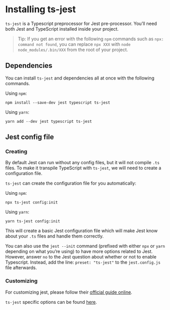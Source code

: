 # Installing ts-jest

`ts-jest` is a Typescript preprocessor for Jest pre-processor. You’ll need both Jest and TypeScript installed inside your project.

> Tip: If you get an error with the following `npm` commands such as `npx: command not found`, you can replace `npx XXX` with `node node_modules/.bin/XXX` from the root of your project.

## Dependencies

You can install `ts-jest` and dependencies all at once with the following commands.

Using `npm`:

```
npm install --save-dev jest typescript ts-jest
```

Using `yarn`:

```
yarn add --dev jest typescript ts-jest
```

## Jest config file

### Creating

By default Jest can run without any config files, but it will not compile `.ts` files. To make it transpile TypeScript with `ts-jest`, we will need to create a configuration file.

`ts-jest` can create the configuration file for you automatically:

Using `npm`:

```
npx ts-jest config:init
```

Using `yarn`:

```
yarn ts-jest config:init
```

This will create a basic Jest configuration file which will make Jest know about your `.ts` files and handle them correctly.

You can also use the `jest --init` command (prefixed with either `npx` or `yarn` depending on what you’re using) to have more options related to Jest. However, answer `no` to the Jest question about whether or not to enable Typescript. Instead, add the line: `preset: "ts-jest"` to the `jest.config.js` file afterwards.

### Customizing

For customizing jest, please follow their [official guide online](https://jestjs.io/docs/en/configuration.html).

`ts-jest` specific options can be found [here](https://kulshekhar.github.io/ts-jest/user/config).